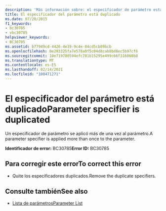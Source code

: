 ```yaml
---
description: 'Más información sobre: el especificador de parámetro está duplicado'
title: El especificador del parámetro está duplicado
ms.date: 07/20/2015
f1_keywords:
- bc30785
- vbc30785
helpviewer_keywords:
- BC30785
ms.assetid: b77949cd-4426-4e19-9c4e-84cd5cb89bcb
ms.openlocfilehash: 0e293325fa7e578a0f5c04d8cab8bd8ec5b97cf6
ms.sourcegitcommit: 10e719780594efc781b15295e499c66f316068b8
ms.translationtype: MT
ms.contentlocale: es-ES
ms.lasthandoff: 02/14/2021
ms.locfileid: "100471271"
---
```

# <a name="parameter-specifier-is-duplicated"></a><span data-ttu-id="34566-103">El especificador del parámetro está duplicado</span><span class="sxs-lookup"><span data-stu-id="34566-103">Parameter specifier is duplicated</span></span>

<span data-ttu-id="34566-104">Un especificador de parámetro se aplicó más de una vez al parámetro.</span><span class="sxs-lookup"><span data-stu-id="34566-104">A parameter specifier is applied more than once to the parameter.</span></span>  
  
 <span data-ttu-id="34566-105">**Identificador de error:** BC30785</span><span class="sxs-lookup"><span data-stu-id="34566-105">**Error ID:** BC30785</span></span>  
  
## <a name="to-correct-this-error"></a><span data-ttu-id="34566-106">Para corregir este error</span><span class="sxs-lookup"><span data-stu-id="34566-106">To correct this error</span></span>  
  
- <span data-ttu-id="34566-107">Quite los especificadores duplicados.</span><span class="sxs-lookup"><span data-stu-id="34566-107">Remove the duplicate specifiers.</span></span>  
  
## <a name="see-also"></a><span data-ttu-id="34566-108">Consulte también</span><span class="sxs-lookup"><span data-stu-id="34566-108">See also</span></span>

- [<span data-ttu-id="34566-109">Lista de parámetros</span><span class="sxs-lookup"><span data-stu-id="34566-109">Parameter List</span></span>](../language-reference/statements/parameter-list.md)

